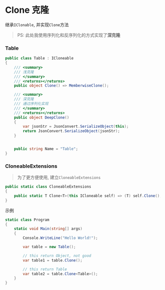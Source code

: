 # Clone 克隆

继承`IClonable`, 并实现`Clone`方法
> PS: 此处我使用序列化和反序列化的方式实现了**深克隆**

<!-- tabs:start -->

### **Table**

```csharp
public class Table : ICloneable
{
    /// <summary>
    /// 浅克隆
    /// </summary>
    /// <returns></returns>
    public object Clone() => MemberwiseClone();

    /// <summary>
    /// 深克隆
    /// 通过序列化实现
    /// </summary>
    /// <returns></returns>
    public object DeepClone()
    {
        var jsonStr = JsonConvert.SerializeObject(this);
        return JsonConvert.SerializeObject(jsonStr);
    }


    public string Name = "Table";
}
```

### **CloneableExtensions**

> 为了更方便使用, 建立`CloneableExtensions`

```csharp
public static class CloneableExtensions
{
    public static T Clone<T>(this ICloneable self) => (T) self.Clone();
}
```

<!-- tabs:end -->

示例

```csharp
static class Program
{
    static void Main(string[] args)
    {
        Console.WriteLine("Hello World!");

        var table = new Table();

        // this return Object, not good
        var table1 = table.Clone();

        // this return Table
        var table2 = table.Clone<Table>();
    }
}
```

